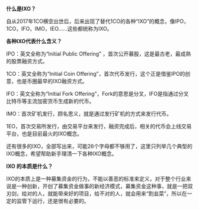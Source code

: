 **什么是IXO？**

自从2017年1CO横空出世后，后来出现了替代1CO的各种“IXO”的概念，像IPO，1CO，IFO，IMO，IEO......这些都统称为IXO。

**各种IXO代表什么含义？**

IPO：英文全称为“Initial Public Offering” ，首次公开募股，这是最古老，最成熟的股票融资方式。

1CO：英文全称为“Initial Coin Offering”，首次代币发行，这个正是借鉴IPO的创意，也是币圈最早的IXO融资方式。

IFO：英文全称为“Initial Fork Offering”，Fork的意思是分叉，IFO是指通过分叉比特币等主流加密货币生成新的代币。

IMO：首次矿机发行，顾名思义，就是通过发行矿机的方式来发行代币。

1EO，首次交易所发行，由交易平台来发行，融资完成后，相关的代币会上线交易平台，也是目前最火的IXO概念。

还有很多的IXO，全部写出来，可能26个字母都不够用了，这里只列举几个典型的IXO概念，希望帮助新手理清一下各种IXO概念。



**IXO 的本质是什么？**



IXO的本质上是一种募集资金的行为，不能以善恶的标准来定义，对于整个行业来说是一种创新，开创了募集资金做事的新经济模式，募集资金这种事，就是一把双刃剑，给对的人，就能带来好的项目，给不对的人，就会用来“割韭菜”，所以在一定的监管下运行，还是很有必要的。
